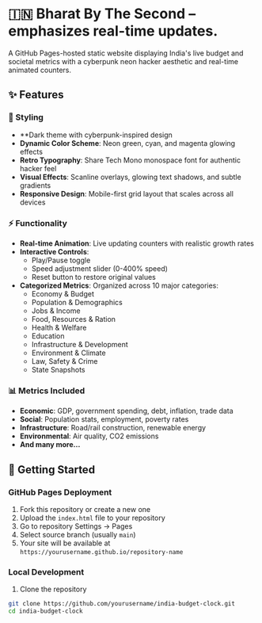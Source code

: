 # 🇮🇳 Bharat By The Second – emphasizes real-time updates.

A GitHub Pages-hosted static website displaying India's live budget and societal metrics with a cyberpunk neon hacker aesthetic and real-time animated counters.

## ✨ Features

### 🎨 Styling
- **Dark theme with cyberpunk-inspired design
- **Dynamic Color Scheme**: Neon green, cyan, and magenta glowing effects
- **Retro Typography**: Share Tech Mono monospace font for authentic hacker feel
- **Visual Effects**: Scanline overlays, glowing text shadows, and subtle gradients
- **Responsive Design**: Mobile-first grid layout that scales across all devices

### ⚡ Functionality
- **Real-time Animation**: Live updating counters with realistic growth rates
- **Interactive Controls**: 
  - Play/Pause toggle
  - Speed adjustment slider (0-400% speed)
  - Reset button to restore original values
- **Categorized Metrics**: Organized across 10 major categories:
  - Economy & Budget
  - Population & Demographics
  - Jobs & Income
  - Food, Resources & Ration
  - Health & Welfare
  - Education
  - Infrastructure & Development
  - Environment & Climate
  - Law, Safety & Crime
  - State Snapshots

### 📊 Metrics Included
- **Economic**: GDP, government spending, debt, inflation, trade data
- **Social**: Population stats, employment, poverty rates
- **Infrastructure**: Road/rail construction, renewable energy
- **Environmental**: Air quality, CO2 emissions
- **And many more...**

## 🚀 Getting Started

### GitHub Pages Deployment
1. Fork this repository or create a new one
2. Upload the `index.html` file to your repository
3. Go to repository Settings → Pages
4. Select source branch (usually `main`)
5. Your site will be available at `https://yourusername.github.io/repository-name`

### Local Development
1. Clone the repository
```bash
git clone https://github.com/yourusername/india-budget-clock.git
cd india-budget-clock
